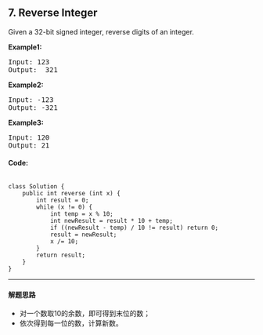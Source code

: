 ## 7. Reverse Integer
Given a 32-bit signed integer, reverse digits of an integer.

<strong>Example1:</strong>
<pre>Input: 123
Output:  321</pre>

<strong>Example2:</strong>
<pre>Input: -123
Output: -321</pre>

<strong>Example3:</strong>
<pre>Input: 120
Output: 21</pre>

#### Code:
<pre><code>
class Solution {
	public int reverse (int x) {
		int result = 0;
		while (x != 0) {
			int temp = x % 10;
			int newResult = result * 10 + temp;
			if ((newResult - temp) / 10 != result) return 0;
			result = newResult;
			x /= 10;
		}
		return result;
	}
}
</code></pre>

***
#### 解题思路
* 对一个数取10的余数，即可得到末位的数；
* 依次得到每一位的数，计算新数。